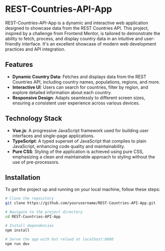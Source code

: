# REST-Countries-API-App

REST-Countries-API-App is a dynamic and interactive web application designed to showcase data from the REST Countries API. This project, inspired by a challenge from Frontend Mentor, is tailored to demonstrate the ability to fetch, process, and display country data in an intuitive and user-friendly interface. It's an excellent showcase of modern web development practices and API integration.

## Features

- **Dynamic Country Data**: Fetches and displays data from the REST Countries API, including country names, populations, regions, and more.
- **Interactive UI**: Users can search for countries, filter by region, and explore detailed information about each country.
- **Responsive Design**: Adapts seamlessly to different screen sizes, ensuring a consistent user experience across various devices.

## Technology Stack

- **Vue.js**: A progressive JavaScript framework used for building user interfaces and single-page applications.
- **TypeScript**: A typed superset of JavaScript that compiles to plain JavaScript, enhancing code quality and maintainability.
- **Pure CSS**: Styling of the application is achieved using pure CSS, emphasizing a clean and maintainable approach to styling without the use of pre-processors.

## Installation

To get the project up and running on your local machine, follow these steps:

```bash
# Clone the repository
git clone https://github.com/yourusername/REST-Countries-API-App.git

# Navigate to the project directory
cd REST-Countries-API-App

# Install dependencies
npm install

# Serve the app with hot reload at localhost:8080
npm run dev
